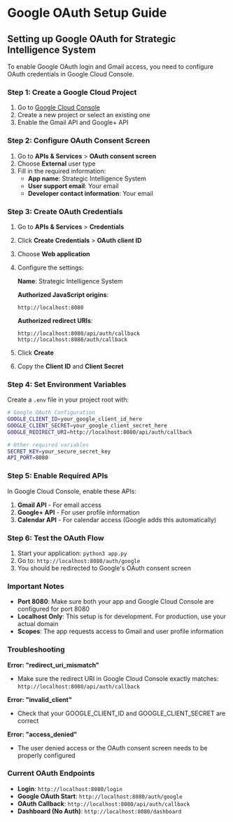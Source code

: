 # Google OAuth Setup Guide

## Setting up Google OAuth for Strategic Intelligence System

To enable Google OAuth login and Gmail access, you need to configure OAuth credentials in Google Cloud Console.

### Step 1: Create a Google Cloud Project

1. Go to [Google Cloud Console](https://console.cloud.google.com/)
2. Create a new project or select an existing one
3. Enable the Gmail API and Google+ API

### Step 2: Configure OAuth Consent Screen

1. Go to **APIs & Services** > **OAuth consent screen**
2. Choose **External** user type
3. Fill in the required information:
   - **App name**: Strategic Intelligence System
   - **User support email**: Your email
   - **Developer contact information**: Your email

### Step 3: Create OAuth Credentials

1. Go to **APIs & Services** > **Credentials**
2. Click **Create Credentials** > **OAuth client ID**
3. Choose **Web application**
4. Configure the settings:

   **Name**: Strategic Intelligence System
   
   **Authorized JavaScript origins**:
   ```
   http://localhost:8080
   ```
   
   **Authorized redirect URIs**:
   ```
   http://localhost:8080/api/auth/callback
   http://localhost:8080/auth/callback
   ```

5. Click **Create**
6. Copy the **Client ID** and **Client Secret**

### Step 4: Set Environment Variables

Create a `.env` file in your project root with:

```bash
# Google OAuth Configuration
GOOGLE_CLIENT_ID=your_google_client_id_here
GOOGLE_CLIENT_SECRET=your_google_client_secret_here
GOOGLE_REDIRECT_URI=http://localhost:8080/api/auth/callback

# Other required variables
SECRET_KEY=your_secure_secret_key
API_PORT=8080
```

### Step 5: Enable Required APIs

In Google Cloud Console, enable these APIs:
1. **Gmail API** - For email access
2. **Google+ API** - For user profile information
3. **Calendar API** - For calendar access (Google adds this automatically)

### Step 6: Test the OAuth Flow

1. Start your application: `python3 app.py`
2. Go to: `http://localhost:8080/auth/google`
3. You should be redirected to Google's OAuth consent screen

### Important Notes

- **Port 8080**: Make sure both your app and Google Cloud Console are configured for port 8080
- **Localhost Only**: This setup is for development. For production, use your actual domain
- **Scopes**: The app requests access to Gmail and user profile information

### Troubleshooting

**Error: "redirect_uri_mismatch"**
- Make sure the redirect URI in Google Cloud Console exactly matches: `http://localhost:8080/api/auth/callback`

**Error: "invalid_client"**
- Check that your GOOGLE_CLIENT_ID and GOOGLE_CLIENT_SECRET are correct

**Error: "access_denied"**
- The user denied access or the OAuth consent screen needs to be properly configured

### Current OAuth Endpoints

- **Login**: `http://localhost:8080/login`
- **Google OAuth Start**: `http://localhost:8080/auth/google`
- **OAuth Callback**: `http://localhost:8080/api/auth/callback`
- **Dashboard (No Auth)**: `http://localhost:8080/dashboard` 